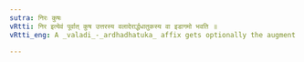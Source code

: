 ```yaml
---
sutra: निरः कुषः
vRtti: निर इत्येवं पूर्वात् कुष उत्तरस्य वलादेरार्द्धधातुकस्य वा इडागमो भवति ॥
vRtti_eng: A _valadi_-_ardhadhatuka_ affix gets optionally the augment इट्, after कुष् when it is preceded by निर् ॥

---
```


